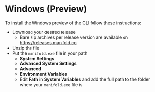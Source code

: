 # Windows (Preview)

To install the Windows preview of the CLI follow these instructions:

- Download your desired release
  - Bare zip archives per release version are available on https://releases.manifold.co
- Unzip the file
- Put the `manifold.exe` file in your path
  - **System Settings**
  - **Advanced System Settings**
  - **Advanced**
  - **Environment Variables**
  - Edit **Path** in **System Variables** and add the full path to the folder where your `manifold.exe` file is

